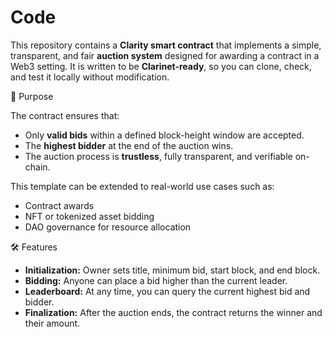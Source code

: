 # Code
This repository contains a **Clarity smart contract** that implements a simple,
transparent, and fair **auction system** designed for awarding a contract in a
Web3 setting. It is written to be **Clarinet-ready**, so you can clone, check,
and test it locally without modification.

🎯 Purpose

The contract ensures that:
- Only **valid bids** within a defined block-height window are accepted.  
- The **highest bidder** at the end of the auction wins.  
- The auction process is **trustless**, fully transparent, and verifiable on-chain.  

This template can be extended to real-world use cases such as:
- Contract awards  
- NFT or tokenized asset bidding  
- DAO governance for resource allocation  

 🛠 Features

- **Initialization:** Owner sets title, minimum bid, start block, and end block.  
- **Bidding:** Anyone can place a bid higher than the current leader.  
- **Leaderboard:** At any time, you can query the current highest bid and bidder.  
- **Finalization:** After the auction ends, the contract returns the winner and their amount.  

